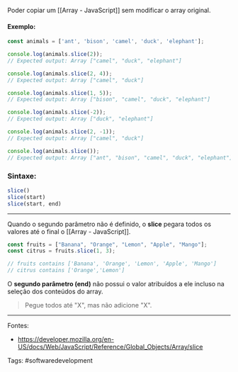 Poder copiar um [[Array - JavaScript]] sem modificar o array original.
#### Exemplo:
```js
const animals = ['ant', 'bison', 'camel', 'duck', 'elephant'];

console.log(animals.slice(2));
// Expected output: Array ["camel", "duck", "elephant"]

console.log(animals.slice(2, 4));
// Expected output: Array ["camel", "duck"]

console.log(animals.slice(1, 5));
// Expected output: Array ["bison", "camel", "duck", "elephant"]

console.log(animals.slice(-2));
// Expected output: Array ["duck", "elephant"]

console.log(animals.slice(2, -1));
// Expected output: Array ["camel", "duck"]

console.log(animals.slice());
// Expected output: Array ["ant", "bison", "camel", "duck", "elephant"]
```

### Sintaxe:
```js
slice()
slice(start)
slice(start, end)
```
---
Quando o segundo parâmetro não é definido, o **slice** pegara todos os valores até o final o [[Array - JavaScript]].
```js
const fruits = ["Banana", "Orange", "Lemon", "Apple", "Mango"];
const citrus = fruits.slice(1, 3);

// fruits contains ['Banana', 'Orange', 'Lemon', 'Apple', 'Mango']
// citrus contains ['Orange','Lemon']
```
O **segundo parâmetro (end)** não possui o valor atribuídos a ele incluso na seleção dos conteúdos do array.
>Pegue todos até "X", mas não adicione "X".

---
Fontes:
- https://developer.mozilla.org/en-US/docs/Web/JavaScript/Reference/Global_Objects/Array/slice

Tags: #softwaredevelopment 
